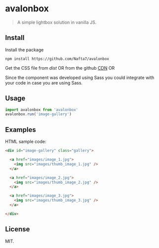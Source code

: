 # avalonbox

> A simple lightbox solution in vanilla JS.

## Install

Install the package
```
npm install https://github.com/Nafta7/avalonbox
```

Get the CSS file from *dist* OR from the github [CDN](https://cdn.rawgit.com/Nafta7/avalonbox/master/dest/avalonbox.css) OR

Since the component was developed using Sass you could integrate with your code in case you are using Sass.

## Usage

```js
import avalonbox from 'avalonbox'
avalonbox.run('image-gallery')
```

## Examples

HTML sample code:

```html
<div id="image-gallery" class="gallery">

  <a href="images/image_1.jpg">
    <img src="images/thumb_image_1.jpg" />
  </a>

  <a href="images/image_2.jpg">
    <img src="images/thumb_image_2.jpg" />
  </a>

  <a href="images/image_3.jpg">
    <img src="images/thumb_image_3.jpg" />
  </a>

</div>
```
## License

MIT.
